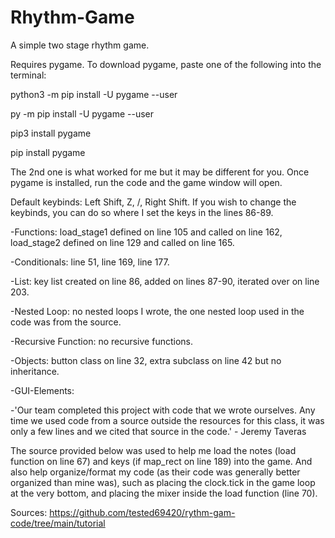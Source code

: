 # Rhythm-Game
A simple two stage rhythm game.


Requires pygame. To download pygame, paste one of the following into the terminal:

python3 -m pip install -U pygame --user

py -m pip install -U pygame --user

pip3 install pygame

pip install pygame



The 2nd one is what worked for me but it may be different for you. Once pygame is installed, run the code and the game window will open.

Default keybinds: Left Shift, Z, /, Right Shift.
If you wish to change the keybinds, you can do so where I set the keys in the lines 86-89.

-Functions: load_stage1 defined on line 105 and called on line 162, load_stage2 defined on line 129 and called on line 165.

-Conditionals: line 51, line 169, line 177.

-List: key list created on line 86, added on lines 87-90, iterated over on line 203.

-Nested Loop: no nested loops I wrote, the one nested loop used in the code was from the source.

-Recursive Function: no recursive functions.

-Objects: button class on line 32, extra subclass on line 42 but no inheritance.

-GUI-Elements: 

-'Our team completed this project with code that we wrote ourselves. Any time we used code from a source outside the resources for this class, it was only a few lines and we cited that source in the code.' - Jeremy Taveras

The source provided below was used to help me load the notes (load function on line 67) and keys (if map_rect on line 189) into the game. And also help organize/format my code (as their code was generally better organized than mine was), such as placing the clock.tick in the game loop at the very bottom, and placing the mixer inside the load function (line 70).

Sources: https://github.com/tested69420/rythm-gam-code/tree/main/tutorial
